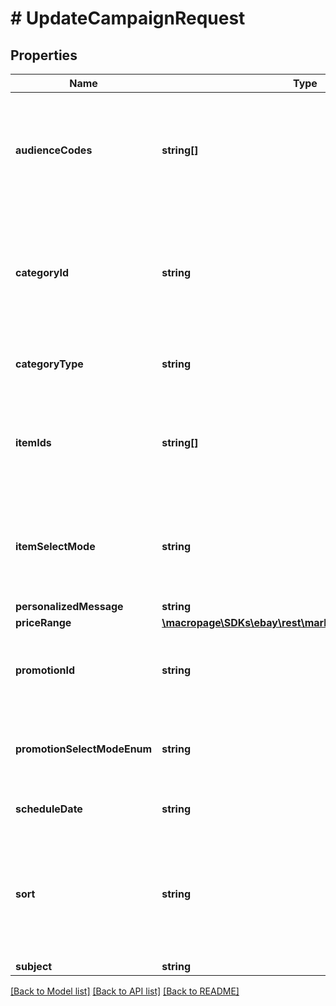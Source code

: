 # # UpdateCampaignRequest

## Properties

Name | Type | Description | Notes
------------ | ------------- | ------------- | -------------
**audienceCodes** | **string[]** | An array of audience codes for the audiences of the email campaign. At least one audience code is required. There is no limit to the number of audience codes that may be entered.&lt;br&gt;&lt;br&gt;&lt;b&gt;Example: &lt;/b&gt; if the current email campaign contains &lt;code&gt;\&quot;audienceCodes\&quot;: \&quot;code1\&quot;, \&quot;code2\&quot;&lt;/code&gt; and the user wishes to add an audience code &lt;code&gt;code3&lt;/code&gt;, set the &lt;code&gt;audienceCodes&lt;/code&gt; value to &lt;code&gt;\&quot;audienceCodes\&quot;: \&quot;code1\&quot;, \&quot;code2\&quot;, \&quot;code3\&quot;&lt;/code&gt;.&lt;br&gt;&lt;br&gt;To retrieve seller audiences, call &lt;a href&#x3D;\&quot;/api-docs/sell/marketing/resources/email_campaign/methods/getAudiences\&quot; target&#x3D;\&quot;_blank\&quot;&gt;getAudiences&lt;/a&gt;. Use the code values in the response to populate audienceCodes. | [optional]
**categoryId** | **string** | The unique identifier of either an eBay category or a store category.&lt;br&gt;&lt;br&gt;This field is used if a seller wants to apply an email campaign to a specific eBay category or store category. The &lt;b&gt;categoryType&lt;/b&gt; determines whether the &lt;b&gt;categoryId&lt;/b&gt; value is an eBay category or store category.&lt;br&gt;&lt;br&gt;To retrieve eBay categories, use the &lt;a href&#x3D;\&quot;/devzone/xml/docs/reference/ebay/GetCategories.html\&quot; target&#x3D;\&quot;_blank\&quot;&gt;getCategories&lt;/a&gt; or Taxonomy API. To retrieve seller store categories, use the &lt;a href&#x3D;\&quot;/devzone/xml/docs/reference/ebay/GetStore.html\&quot; target&#x3D;\&quot;_blank\&quot;&gt;getStore&lt;/a&gt; call. Use the &lt;b&gt;categoryId&lt;/b&gt; value of the desired category from the results as the value in the request.&lt;br&gt;&lt;br&gt;&lt;b&gt;itemSelectMode&lt;/b&gt; must be set to &lt;code&gt;AUTO&lt;/code&gt; in order to use a category ID. | [optional]
**categoryType** | **string** | This field must be set when applying an email campaign to a specific eBay category or store category. The enumeration value used indicates which type of category the &lt;b&gt;categoryId&lt;/b&gt; belongs to. For implementation help, refer to &lt;a href&#x3D;&#39;https://developer.ebay.com/api-docs/sell/marketing/types/api:CategoryTypeEnum&#39;&gt;eBay API documentation&lt;/a&gt; | [optional]
**itemIds** | **string[]** | An array of unique identifiers for the listings displayed in an email campaign. Used if the seller wishes to select the eBay listings in the email campaign rather than have eBay automatically select them.&lt;br&gt;&lt;br&gt;Call &lt;a href&#x3D;\&quot;/DevZone/XML/docs/Reference/eBay/GetSellerList.html#GetSellerList\&quot;&gt;getSellerList&lt;/a&gt; to retrieve all seller listings. Each &lt;b&gt;Item&lt;/b&gt; result contains an &lt;b&gt;ItemID&lt;/b&gt; value. Use this value in &lt;b&gt;itemIds&lt;/b&gt; to feature that listing.&lt;br&gt;&lt;br&gt;The maximum number of &lt;b&gt;itemIds&lt;/b&gt; for the &lt;code&gt;COUPON&lt;/code&gt; campaign type is 4, and for every other campaign type is 10.&lt;br&gt;&lt;br&gt;&lt;b&gt;itemSelectMode&lt;/b&gt; must be set to &lt;code&gt;MANUAL&lt;/code&gt; in order to use this field. | [optional]
**itemSelectMode** | **string** | Determines whether listings featured in an email campaign are selected by the seller or by eBay.&lt;br&gt;&lt;br&gt;If &lt;b&gt;itemSelectMode&lt;/b&gt; is set to &lt;code&gt;AUTO&lt;/code&gt;, eBay automatically choses listings based on values set for &lt;b&gt;sort&lt;/b&gt;, &lt;b&gt;categoryType&lt;/b&gt;, &lt;b&gt;categoryId&lt;/b&gt;, and &lt;b&gt;priceRange&lt;/b&gt;.&lt;br&gt;&lt;br&gt;If &lt;b&gt;itemSelectMode&lt;/b&gt; is set to &lt;code&gt;MANUAL&lt;/code&gt;, listings are set by the seller by populating the &lt;code&gt;itemIds&lt;/code&gt; array.&lt;br&gt;&lt;br&gt;&lt;span class&#x3D;\&quot;tablenote\&quot;&gt;&lt;b&gt;Note: &lt;/b&gt;&lt;b&gt;itemSelectMode&lt;/b&gt; is always set to &lt;code&gt;AUTO&lt;/code&gt; for &lt;code&gt;WELCOME&lt;/code&gt; email campaigns.&lt;/span&gt; For implementation help, refer to &lt;a href&#x3D;&#39;https://developer.ebay.com/api-docs/sell/marketing/types/api:ItemSelectModeEnum&#39;&gt;eBay API documentation&lt;/a&gt; | [optional]
**personalizedMessage** | **string** | The body of the email campaign. Accepts HTML and CSS. The maximum length is 1000 characters | [optional]
**priceRange** | [**\macropage\SDKs\ebay\rest\marketing\Model\PriceRange**](PriceRange.md) |  | [optional]
**promotionId** | **string** | The ID of the discount used for an email campaign if the &lt;b&gt;emailCampaignType&lt;/b&gt; is set to &lt;code&gt;COUPON&lt;/code&gt;, &lt;code&gt;SALE_EVENT&lt;/code&gt;, or &lt;code&gt;ORDER_DISCOUNT&lt;/code&gt;, and &lt;b&gt;promotionSelectModeEnum&lt;/b&gt; is set to &lt;code&gt;MANUAL&lt;/code&gt;.&lt;br&gt;&lt;br&gt;To find a discount, call &lt;a href&#x3D;\&quot;/api-docs/sell/marketing/resources/promotion/methods/getPromotions\&quot; target&#x3D;\&quot;_blank\&quot;&gt;getPromotions&lt;/a&gt; to retrieve a list of the seller&#39;s discounts. Use the &lt;b&gt;promotionId&lt;/b&gt; from an individual &lt;b&gt;PromotionDetail&lt;/b&gt; result for the request. | [optional]
**promotionSelectModeEnum** | **string** | The selection mode for the discount used. If set to &lt;code&gt;AUTO&lt;/code&gt;, eBay will choose the discount to include in the email campaign. If set to &lt;code&gt;MANUAL&lt;/code&gt;, the seller must specify the discount in the &lt;b&gt;promotionId&lt;/b&gt; field.&lt;br&gt;&lt;br&gt;This field is required if the &lt;b&gt;emailCampaignType&lt;/b&gt; is set to &lt;code&gt;COUPON&lt;/code&gt;, &lt;code&gt;SALE_EVENT&lt;/code&gt;, or &lt;code&gt;ORDER_DISCOUNT&lt;/code&gt;. For implementation help, refer to &lt;a href&#x3D;&#39;https://developer.ebay.com/api-docs/sell/marketing/types/api:PromotionSelectModeEnum&#39;&gt;eBay API documentation&lt;/a&gt; | [optional]
**scheduleDate** | **string** | The date and time that the email campaign newsletter will be sent, given in UTC format. Example: 2023-05-20T03:13:35Z&lt;br&gt;&lt;br&gt;This field should be used if the seller wishes to send the email campaign on a future date. If no &lt;b&gt;scheduleDate&lt;/b&gt; is set, the email campaign will send once it is created or updated. | [optional]
**sort** | **string** | The sort rule is used to display the listings featured in the email campaign.&lt;br&gt;&lt;br&gt;Sort rules are only used if &lt;b&gt;itemSelectMode&lt;/b&gt; is set to &lt;code&gt;AUTO&lt;/code&gt;. If &lt;b&gt;itemSelectMode&lt;/b&gt; is &lt;code&gt;MANUAL&lt;/code&gt;, listings are displayed in the order in which they are listed in the &lt;b&gt;itemIds&lt;/b&gt; array.&lt;br&gt;&lt;br&gt;The following sort rules are available:&lt;ul&gt;&lt;li&gt;&lt;code&gt;ENDING_FIRST&lt;/code&gt; displays listings by ending date, from soonest to latest.&lt;/li&gt;&lt;li&gt;&lt;code&gt;LOWEST_PRICED&lt;/code&gt; displays listings by price, from lowest to highest.&lt;/li&gt;&lt;li&gt;&lt;code&gt;HIGHEST_PRICED&lt;/code&gt; displays listings by price, from highest to lowest.&lt;/li&gt;&lt;li&gt;&lt;code&gt;NEWLY_LISTED&lt;/code&gt; displays listings by date listed, with the newest first.&lt;/li&gt;&lt;/ul&gt;&lt;br&gt;&lt;br&gt;The default sort rule is &lt;code&gt;NEWLY_LISTED&lt;/code&gt;. For implementation help, refer to &lt;a href&#x3D;&#39;https://developer.ebay.com/api-docs/sell/marketing/types/api:ItemSortEnum&#39;&gt;eBay API documentation&lt;/a&gt; | [optional]
**subject** | **string** | The email campaign subject. The maximum length is 70 characters. | [optional]

[[Back to Model list]](../../README.md#models) [[Back to API list]](../../README.md#endpoints) [[Back to README]](../../README.md)
